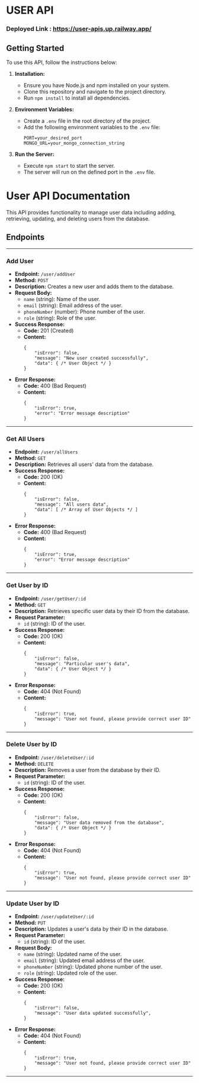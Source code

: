 # USER API

### Deployed Link : https://user-apis.up.railway.app/

## Getting Started

To use this API, follow the instructions below:

1. **Installation:**
   - Ensure you have Node.js and npm installed on your system.
   - Clone this repository and navigate to the project directory.
   - Run `npm install` to install all dependencies.

2. **Environment Variables:**
   - Create a `.env` file in the root directory of the project.
   - Add the following environment variables to the `.env` file:
     ```
     PORT=your_desired_port
     MONGO_URL=your_mongo_connection_string
     ```
3. **Run the Server:**
   - Execute `npm start` to start the server.
   - The server will run on the defined port in the `.env` file.

# User API Documentation

This API provides functionality to manage user data including adding, retrieving, updating, and deleting users from the database.

## Endpoints

---

### Add User
- **Endpoint:** `/user/addUser`
- **Method:** `POST`
- **Description:** Creates a new user and adds them to the database.
- **Request Body:**
    - `name` (string): Name of the user.
    - `email` (string): Email address of the user.
    - `phoneNumber` (number): Phone number of the user.
    - `role` (string): Role of the user.
- **Success Response:**
    - **Code:** 201 (Created)
    - **Content:** 
        ```
        {
            "isError": false,
            "message": "New user created successfully",
            "data": { /* User Object */ }
        }
        ```
- **Error Response:**
    - **Code:** 400 (Bad Request)
    - **Content:** 
        ```
        {
            "isError": true,
            "error": "Error message description"
        }
        ```

---

### Get All Users
- **Endpoint:** `/user/allUsers`
- **Method:** `GET`
- **Description:** Retrieves all users' data from the database.
- **Success Response:**
    - **Code:** 200 (OK)
    - **Content:** 
        ```
        {
            "isError": false,
            "message": "All users data",
            "data": [ /* Array of User Objects */ ]
        }
        ```
- **Error Response:**
    - **Code:** 400 (Bad Request)
    - **Content:** 
        ```
        {
            "isError": true,
            "error": "Error message description"
        }
        ```

---

### Get User by ID
- **Endpoint:** `/user/getUser/:id`
- **Method:** `GET`
- **Description:** Retrieves specific user data by their ID from the database.
- **Request Parameter:**
    - `id` (string): ID of the user.
- **Success Response:**
    - **Code:** 200 (OK)
    - **Content:** 
        ```
        {
            "isError": false,
            "message": "Particular user's data",
            "data": { /* User Object */ }
        }
        ```
- **Error Response:**
    - **Code:** 404 (Not Found)
    - **Content:** 
        ```
        {
            "isError": true,
            "message": "User not found, please provide correct user ID"
        }
        ```

---

### Delete User by ID
- **Endpoint:** `/user/deleteUser/:id`
- **Method:** `DELETE`
- **Description:** Removes a user from the database by their ID.
- **Request Parameter:**
    - `id` (string): ID of the user.
- **Success Response:**
    - **Code:** 200 (OK)
    - **Content:** 
        ```
        {
            "isError": false,
            "message": "User data removed from the database",
            "data": { /* User Object */ }
        }
        ```
- **Error Response:**
    - **Code:** 404 (Not Found)
    - **Content:** 
        ```
        {
            "isError": true,
            "message": "User not found, please provide correct user ID"
        }
        ```

---

### Update User by ID
- **Endpoint:** `/user/updateUser/:id`
- **Method:** `PUT`
- **Description:** Updates a user's data by their ID in the database.
- **Request Parameter:**
    - `id` (string): ID of the user.
- **Request Body:**
    - `name` (string): Updated name of the user.
    - `email` (string): Updated email address of the user.
    - `phoneNumber` (string): Updated phone number of the user.
    - `role` (string): Updated role of the user.
- **Success Response:**
    - **Code:** 200 (OK)
    - **Content:** 
        ```
        {
            "isError": false,
            "message": "User data updated successfully",
        }
        ```
- **Error Response:**
    - **Code:** 404 (Not Found)
    - **Content:** 
        ```
        {
            "isError": true,
            "message": "User not found, please provide correct user ID"
        }
        ```

---

